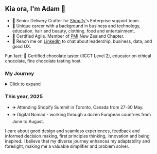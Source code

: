 ## Kia ora, I'm Adam 👋 

- 💼 Senior Delivery Crafter for [Shopify](https://github.com/shopify)'s Enterprise support team.
- 📐 Unique career with a background in business and technology, education, hair and beauty, clothing, food and entertainment.
- 🌱 Certified Agile. Member of [PMI](https://www.pmi.org/) New Zealand Chapter.
- 💬 Reach me on [LinkedIn](https://linkedin.com/in/adamthomsonnz) to chat about leadership, business, data, and good UX.

Fun fact: 🍫 Certified chocolate taster (IICCT Level 2), educator on ethical chocolate, fine chocolate tasting host.


### My Journey
<details>
<summary>Click to expand</summary>
<br />
I've been with Shopify.com since 2019 where I'm proud to help our teams do their best work. 🚀<br />

### Early Years

- **2000-2018** - Freelancer in website development, marketing, design and photography.
- **2004** - Started organising events, promoting music and businesses.
- **2007** - Became a radio DJ and announcer at legendary 40-year-old station [RadioActive 88.6FM](https://radioactive.fm)
- **2009** - Started working for clothing brand [ALC Apparel](https://alostcauseofficial.com)
- **2011** - WordCamp NZ (WordPress conference) co-organiser
- **2014** - Managed the radio station on a 4 week contract
- **2017** - Took ownership of Wellington WordPress meetup.com group and co-organising monthly WordPress meetups
- **2017** - Managed the radio station on a 9 week contract
- **2017** - Started working for NZ's hair & beauty industry training organization [NZHITO](https://hito.org.nz)
- **2018** - WordCamp (WordPress conference) co-organiser and emcee

### Shopify, 2019-

- **2019** - Started working for [Shopify.com](https://shopify.com)
- **2020** - ✈️ Attended Shopify Summit, Ottawa, Canada - toured HQ, met CEO Tobi Lütke, dinner with COO Toby Shannon
- **2020** - Joined the pilot to build the support experience for Shopify's highest value merchants
- **2021** - Became an Enterprise Support Manager
- **2023** - ✈️ Attended LeadCon (leadership conference), Fairmont Banff Springs, Canada
- **2023** - Joined the senior leadership team of Enterprise Support

</details>

### This year, 2025

- ✈️ Attending Shopify Summit in Toronto, Canada from 27-30 May.
- ✈️ Digital Nomad - working through a dozen European countries from June to August.

I care about good design and seamless experiences, feedback and informed decision making, first principles thinking, innovation and being inspired. I believe that my diverse journey enhances my adaptability and foresight, making me a valuable simplifier and problem solver.<br />

